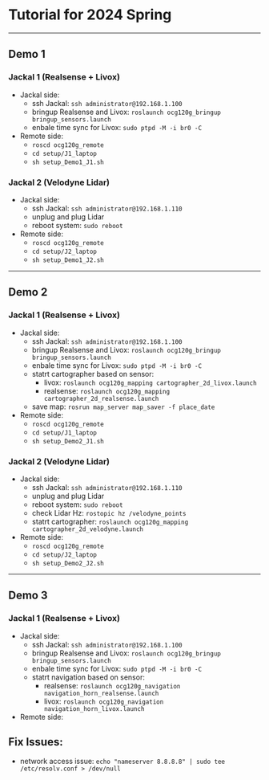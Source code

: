 # Tutorial for 2024 Spring 

---

## Demo 1

### Jackal 1 (Realsense + Livox)
- Jackal side: 
  - ssh Jackal: `ssh administrator@192.168.1.100`
  - bringup Realsense and Livox: `roslaunch ocg120g_bringup bringup_sensors.launch`
  - enbale time sync for Livox: `sudo ptpd -M -i br0 -C`
- Remote side:
  - `roscd ocg120g_remote`
  - `cd setup/J1_laptop`
  - `sh setup_Demo1_J1.sh`

### Jackal 2 (Velodyne Lidar)
- Jackal side: 
  - ssh Jackal: `ssh administrator@192.168.1.110`
  - unplug and plug Lidar
  - reboot system: `sudo reboot`
- Remote side:
  - `roscd ocg120g_remote`
  - `cd setup/J2_laptop`
  - `sh setup_Demo1_J2.sh`
  
---

## Demo 2

### Jackal 1 (Realsense + Livox)
- Jackal side: 
  - ssh Jackal: `ssh administrator@192.168.1.100`
  - bringup Realsense and Livox: `roslaunch ocg120g_bringup bringup_sensors.launch`
  - enbale time sync for Livox: `sudo ptpd -M -i br0 -C`
  - statrt cartographer based on sensor: 
    - livox: `roslaunch ocg120g_mapping cartographer_2d_livox.launch` 
    - realsense: `roslaunch ocg120g_mapping cartographer_2d_realsense.launch` 
  - save map: `rosrun map_server map_saver -f place_date`
- Remote side:
  - `roscd ocg120g_remote`
  - `cd setup/J1_laptop`
  - `sh setup_Demo2_J1.sh`

### Jackal 2 (Velodyne Lidar)
- Jackal side: 
  - ssh Jackal: `ssh administrator@192.168.1.110`
  - unplug and plug Lidar
  - reboot system: `sudo reboot`
  - check Lidar Hz: `rostopic hz /velodyne_points`
  - statrt cartographer: `roslaunch ocg120g_mapping cartographer_2d_velodyne.launch` 
- Remote side:
  - `roscd ocg120g_remote`
  - `cd setup/J2_laptop`
  - `sh setup_Demo2_J2.sh`  

---

## Demo 3

### Jackal 1 (Realsense + Livox)
- Jackal side: 
  - ssh Jackal: `ssh administrator@192.168.1.100`
  - bringup Realsense and Livox: `roslaunch ocg120g_bringup bringup_sensors.launch`
  - enbale time sync for Livox: `sudo ptpd -M -i br0 -C`
  - statrt navigation based on sensor: 
    - realsense: `roslaunch ocg120g_navigation navigation_horn_realsense.launch` 
    - livox: `roslaunch ocg120g_navigation navigation_horn_livox.launch` 
- Remote side:


## Fix Issues:

- network access issue: `echo "nameserver 8.8.8.8" | sudo tee /etc/resolv.conf > /dev/null`